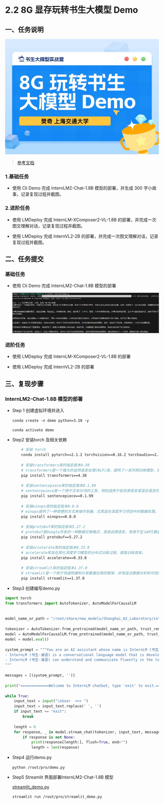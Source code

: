 # 2.2 8G 显存玩转书生大模型 Demo

## 一、任务说明
![alt text](image-10.png)

> [参考文档](https://github.com/InternLM/Tutorial/blob/camp3/docs/L1/Demo/readme.md)

### 1.基础任务

- 使用 Cli Demo 完成 InternLM2-Chat-1.8B 模型的部署，并生成 300 字小故事，记录复现过程并截图。

### 2.进阶任务

- 使用 LMDeploy 完成 InternLM-XComposer2-VL-1.8B 的部署，并完成一次图文理解对话，记录复现过程并截图。

- 使用 LMDeploy 完成 InternVL2-2B 的部署，并完成一次图文理解对话，记录复现过程并截图。

## 二、任务提交

### 基础任务

- 使用 Cli Demo 完成 InternLM2-Chat-1.8B 模型的部署

  ![alt text](image-11.png)

### 进阶任务

- 使用 LMDeploy 完成 InternLM-XComposer2-VL-1.8B 的部署

- 使用 LMDeploy 完成 InternVL2-2B 的部署

## 三、复现步骤

### InternLM2-Chat-1.8B 模型的部署

- Step 1 创建虚拟环境并进入

    ``` conda create -n demo python=3.10 -y ```

    ```conda activate demo```

- Step2 安装torch 及相关依赖

    ``` bash
        # 安装 torch
        conda install pytorch==2.1.2 torchvision==0.16.2 torchaudio==2.1.2 pytorch-cuda=12.1 -c pytorch -c nvidia -y

        # 安装transformers库的指定版本4.38
        # transformers是一个强大的自然语言处理(NLP)库，提供了一系列预训练模型，如BERT, GPT等。
        pip install transformers==4.38

        # 安装sentencepiece库的指定版本0.1.99
        # sentencepiece是一个用于文本分词的工具，特别适用于低资源语言或混合语言的文本处理。
        pip install sentencepiece==0.1.99

        # 安装einops库的指定版本0.8.0
        # einops提供了一种简便的方式来操作张量，尤其适合深度学习项目中的数据处理。
        pip install einops==0.8.0

        # 安装protobuf库的指定版本5.27.2
        # protobuf是Google开发的一种数据交换格式，高效且跨语言，常用于定义API数据结构。
        pip install protobuf==5.27.2

        # 安装accelerate库的指定版本0.33.0
        # accelerate库旨在简化深度学习模型的分布式训练过程，提高训练效率。
        pip install accelerate==0.33.0

        # 安装streamlit库的指定版本1.37.0
        # streamlit是一个用于快速构建和分享数据应用的框架，非常适合数据分析和可视化项目。
        pip install streamlit==1.37.0
    ```

- Step3 创建编写demo.py

```python linenumbers=1
import torch
from transformers import AutoTokenizer, AutoModelForCausalLM


model_name_or_path = "/root/share/new_models/Shanghai_AI_Laboratory/internlm2-chat-1_8b"

tokenizer = AutoTokenizer.from_pretrained(model_name_or_path, trust_remote_code=True, device_map='cuda:0')
model = AutoModelForCausalLM.from_pretrained(model_name_or_path, trust_remote_code=True, torch_dtype=torch.bfloat16, device_map='cuda:0')
model = model.eval()

system_prompt = """You are an AI assistant whose name is InternLM (书生·浦语).
- InternLM (书生·浦语) is a conversational language model that is developed by Shanghai AI Laboratory (上海人工智能实验室). It is designed to be helpful, honest, and harmless.
- InternLM (书生·浦语) can understand and communicate fluently in the language chosen by the user such as English and 中文.
"""

messages = [(system_prompt, '')]

print("=============Welcome to InternLM chatbot, type 'exit' to exit.=============")

while True:
    input_text = input("\nUser  >>> ")
    input_text = input_text.replace(' ', '')
    if input_text == "exit":
        break

    length = 0
    for response, _ in model.stream_chat(tokenizer, input_text, messages):
        if response is not None:
            print(response[length:], flush=True, end="")
            length = len(response)
```

- Step4 运行demo.py

    ``` python /root/pro/demo.py ``` 

- Step5 Streamlit 界面部署InternLM2-Chat-1.8B 模型

    [streamlit_demo.py](../../spaces/streamlit_demo.py)

    ``` streamlit run /root/pro/streamlit_demo.py ```